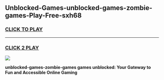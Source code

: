 
## Unblocked-Games-unblocked-games-zombie-games-Play-Free-sxh68
<h3>
<a href="https://premium76.site?title=unblocked-games-zombie-games&ref=10A">CLICK TO PLAY</a></h3>
<hr>

<h3>
<a href="https://premium76.site?title=unblocked-games-zombie-games&ref=10A">CLICK 2 PLAY</a>
  
</h3>

<a href="https://premium76.site?title=unblocked-games-zombie-games&ref=10A"><img src="https://clearcache.store/games.png"></a>


**unblocked-games-zombie-games games unblocked: Your Gateway to Fun and Accessible Online Gaming**
